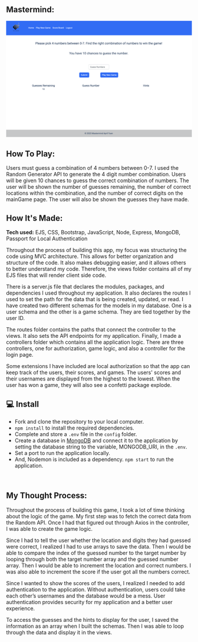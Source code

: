 ## Mastermind: 
<img src="public/img/mastermindScreen.png" />

## How To Play:

Users must guess a combination of 4 numbers between 0-7. I used the Random Generator API to generate the 4 digit number combination. Users will be given 10 chances to guess the correct combination of numbers. The user will be shown the number of guesses remaining, the number of correct locations within the combination, and the number of correct digits on the mainGame page. The user will also be shown the guesses they have made.

## How It's Made:

**Tech used:** EJS, CSS, Bootstrap, JavaScript, Node, Express, MongoDB, Passport for Local Authentication 

Throughout the process of building this app, my focus was structuring the code using MVC architecture. This allows for better organization and structure of the code. It also makes debugging easier, and it allows others to better understand my code. Therefore, the views folder contains all of my EJS files that will render client side code. 


There is a server.js file that declares the modules, packages, and dependencies I used throughout my application. It also declares the routes I used to set the path for the data that is being created, updated, or read. I have created two different schemas for the models in my database. One is a user schema and the other is a game schema. They are tied together by the user ID. 


The routes folder contains the paths that connect the controller to the views.  It also sets the API endpoints for my application. Finally, I made a controllers folder which contains all the application logic. There are three controllers, one for authorization, game logic, and also a controller for the login page.


Some extensions I have included are local authorization so that the app can keep track of the users, their scores, and games. The users' scores and their usernames are displayed from the highest to the lowest. When the user has won a game, they will also see a confetti package explode.



## 💻 Install

- Fork and clone the repository to your local computer.
- `npm install` to install the required dependencies.
- Complete and store a `.env` file in the `config` folder.
- Create a database in [MongoDB](https://www.mongodb.com/) and connect it to the application by setting the database string to the variable, MONGODB_URI, in the `.env`. 
- Set a port to run the application locally. 
- And, Nodemon is included as a dependency. `npm start` to run the application. 

<br>


## My Thought Process:

Throughout the process of building this game, I took a lot of time thinking about the logic of the game. My first step was to fetch the correct data from the Random API. Once I had that figured out through Axios in the controller, I was able to create the game logic. 


Since I had to tell the user whether the location and digits they had guessed were correct, I realized I had to use arrays to save the data. Then I would be able to compare the index of the guessed number to the target number by looping through both the target number array and the guessed number array. Then I would be able to increment the location and correct numbers. I was also able to increment the score if the user got all the numbers correct. 


Since I wanted to show the scores of the users, I realized I needed to add authentication to the application. Without authentication, users could take each other’s usernames and the database would be a mess. User authentication provides security for my application and a better user experience. 


To access the guesses and the hints to display for the user, I saved the information as an array when I built the schemas. Then I was able to loop through the data and display it in the views. 
